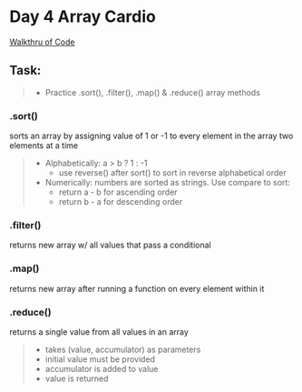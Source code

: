 # Day 4 Array Cardio

[Walkthru of Code](https://youtu.be/wjTlqltG0RU)

## Task:

> - Practice .sort(), .filter(), .map() & .reduce() array methods

### .sort()

sorts an array by assigning value of 1 or -1 to every element in the array two elements at a time

> - Alphabetically: a > b ? 1 : -1
>   - use reverse() after sort() to sort in reverse alphabetical order
> - Numerically: numbers are sorted as strings. Use compare to sort:
>   - return a - b for ascending order
>   - return b - a for descending order

### .filter()

returns new array w/ all values that pass a conditional

### .map()

returns new array after running a function on every element within it

### .reduce()

returns a single value from all values in an array

> - takes (value, accumulator) as parameters
> - initial value must be provided
> - accumulator is added to value
> - value is returned
